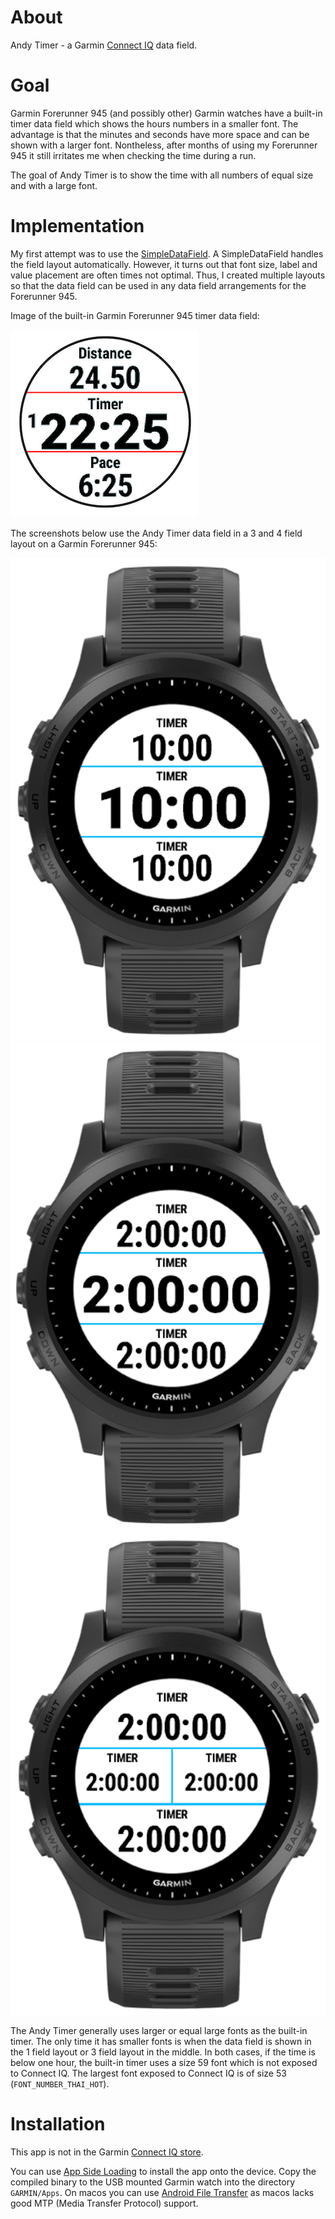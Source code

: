 # About

Andy Timer - a Garmin [Connect IQ](https://developer.garmin.com/connect-iq/overview/) data field.

# Goal

Garmin Forerunner 945 (and possibly other) Garmin watches have a built-in timer data field which shows the hours numbers in a smaller font. The advantage is that the minutes and seconds have more space and can be shown with a larger font. Nontheless, after months of using my Forerunner 945 it still irritates me when checking the time during a run.

The goal of Andy Timer is to show the time with all numbers of equal size and with a large font.

# Implementation

My first attempt was to use the [SimpleDataField](https://developer.garmin.com/connect-iq/api-docs/Toybox/WatchUi/SimpleDataField.html). A SimpleDataField handles the field layout automatically. However, it turns out that font size, label and value placement are often times not optimal. Thus, I created multiple layouts so that the data field can be used in any data field arrangements for the Forerunner 945.

Image of the built-in Garmin Forerunner 945 timer data field:

![0](https://github.com/stirnim/garmin-andytimer/blob/master/screenshot/garmin.png)

The screenshots below use the Andy Timer data field in a 3 and 4 field layout on a Garmin Forerunner 945:

![0](https://github.com/stirnim/garmin-andytimer/blob/master/screenshot/0.png)
![0](https://github.com/stirnim/garmin-andytimer/blob/master/screenshot/1.png)
![0](https://github.com/stirnim/garmin-andytimer/blob/master/screenshot/2.png)

The Andy Timer generally uses larger or equal large fonts as the built-in timer. The only time it has smaller fonts is when the data field is shown in the 1 field layout or 3 field layout in the middle. In both cases, if the time is below one hour, the built-in timer uses a size 59 font which is not exposed to Connect IQ. The largest font exposed to Connect IQ is of size 53 (`FONT_NUMBER_THAI_HOT`).

# Installation

This app is not in the Garmin [Connect IQ store](https://apps.garmin.com/).

You can use [App Side Loading](https://developer.garmin.com/connect-iq/programmers-guide/getting-started) to install the app onto the device. Copy the compiled binary to the USB mounted Garmin watch into the directory `GARMIN/Apps`. On macos you can use [Android File Transfer](https://www.android.com/filetransfer/) as macos lacks good MTP (Media Transfer Protocol) support.
